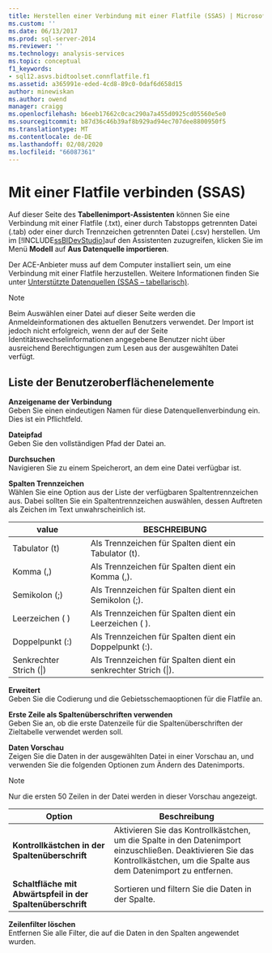 ```yaml
---
title: Herstellen einer Verbindung mit einer Flatfile (SSAS) | Microsoft-Dokumentation
ms.custom: ''
ms.date: 06/13/2017
ms.prod: sql-server-2014
ms.reviewer: ''
ms.technology: analysis-services
ms.topic: conceptual
f1_keywords:
- sql12.asvs.bidtoolset.connflatfile.f1
ms.assetid: a365991e-eded-4cd8-89c0-0daf6d658d15
author: minewiskan
ms.author: owend
manager: craigg
ms.openlocfilehash: b6eeb17662c0cac290a7a455d0925cd05560e5e0
ms.sourcegitcommit: b87d36c46b39af8b929ad94ec707dee8800950f5
ms.translationtype: MT
ms.contentlocale: de-DE
ms.lasthandoff: 02/08/2020
ms.locfileid: "66087361"
---
```

# <a name="connect-to-a-flat-file-ssas"></a>Mit einer Flatfile verbinden (SSAS)
  Auf dieser Seite des **Tabellenimport-Assistenten** können Sie eine Verbindung mit einer Flatfile (.txt), einer durch Tabstopps getrennten Datei (.tab) oder einer durch Trennzeichen getrennten Datei (.csv) herstellen. Um im [!INCLUDE[ssBIDevStudio](../includes/ssbidevstudio-md.md)]auf den Assistenten zuzugreifen, klicken Sie im Menü **Modell** auf **Aus Datenquelle importieren**.  
  
 Der ACE-Anbieter muss auf dem Computer installiert sein, um eine Verbindung mit einer Flatfile herzustellen. Weitere Informationen finden Sie unter [Unterstützte Datenquellen &#40;SSAS – tabellarisch&#41;](tabular-models/data-sources-supported-ssas-tabular.md).  
  
> [!NOTE]  
>  Beim Auswählen einer Datei auf dieser Seite werden die Anmeldeinformationen des aktuellen Benutzers verwendet. Der Import ist jedoch nicht erfolgreich, wenn der auf der Seite Identitätswechselinformationen angegebene Benutzer nicht über ausreichend Berechtigungen zum Lesen aus der ausgewählten Datei verfügt.  
  
## <a name="uielement-list"></a>Liste der Benutzeroberflächenelemente  
 **Anzeigename der Verbindung**  
 Geben Sie einen eindeutigen Namen für diese Datenquellenverbindung ein. Dies ist ein Pflichtfeld.  
  
 **Dateipfad**  
 Geben Sie den vollständigen Pfad der Datei an.  
  
 **Durchsuchen**  
 Navigieren Sie zu einem Speicherort, an dem eine Datei verfügbar ist.  
  
 **Spalten Trennzeichen**  
 Wählen Sie eine Option aus der Liste der verfügbaren Spaltentrennzeichen aus. Dabei sollten Sie ein Spaltentrennzeichen auswählen, dessen Auftreten als Zeichen im Text unwahrscheinlich ist.  
  
|value|BESCHREIBUNG|  
|-----------|-----------------|  
|Tabulator (t)|Als Trennzeichen für Spalten dient ein Tabulator (t).|  
|Komma (,)|Als Trennzeichen für Spalten dient ein Komma (,).|  
|Semikolon (;)|Als Trennzeichen für Spalten dient ein Semikolon (;).|  
|Leerzeichen ( )|Als Trennzeichen für Spalten dient ein Leerzeichen ( ).|  
|Doppelpunkt (:)|Als Trennzeichen für Spalten dient ein Doppelpunkt (:).|  
|Senkrechter Strich (&#124;)|Als Trennzeichen für Spalten dient ein senkrechter Strich (&#124;).|  
  
 **Erweitert**  
 Geben Sie die Codierung und die Gebietsschemaoptionen für die Flatfile an.  
  
 **Erste Zeile als Spaltenüberschriften verwenden**  
 Geben Sie an, ob die erste Datenzeile für die Spaltenüberschriften der Zieltabelle verwendet werden soll.  
  
 **Daten Vorschau**  
 Zeigen Sie die Daten in der ausgewählten Datei in einer Vorschau an, und verwenden Sie die folgenden Optionen zum Ändern des Datenimports.  
  
> [!NOTE]  
>  Nur die ersten 50 Zeilen in der Datei werden in dieser Vorschau angezeigt.  
  
|Option|Beschreibung|  
|------------|-----------------|  
|**Kontrollkästchen in der Spaltenüberschrift**|Aktivieren Sie das Kontrollkästchen, um die Spalte in den Datenimport einzuschließen. Deaktivieren Sie das Kontrollkästchen, um die Spalte aus dem Datenimport zu entfernen.|  
|**Schaltfläche mit Abwärtspfeil in der Spaltenüberschrift**|Sortieren und filtern Sie die Daten in der Spalte.|  
  
 **Zeilenfilter löschen**  
 Entfernen Sie alle Filter, die auf die Daten in den Spalten angewendet wurden.  
  
  
